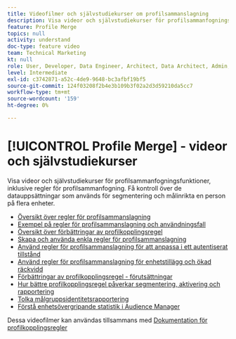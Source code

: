 ```yaml
---
title: Videofilmer och självstudiekurser om profilsammanslagning
description: Visa videor och självstudiekurser för profilsammanfogningsfunktioner, inklusive regler för profilsammanfogning. Få kontroll över de datauppsättningar som används för segmentering och målinrikta en person på flera enheter.
feature: Profile Merge
topics: null
activity: understand
doc-type: feature video
team: Technical Marketing
kt: null
role: User, Developer, Data Engineer, Architect, Data Architect, Admin, Leader
level: Intermediate
exl-id: c3742871-a52c-4de9-9648-bc3afbf19bf5
source-git-commit: 124f03208f2b4e3b109b3f02a2d3d59210da5cc7
workflow-type: tm+mt
source-wordcount: '159'
ht-degree: 0%

---
```


# [!UICONTROL Profile Merge] - videor och självstudiekurser

Visa videor och självstudiekurser för profilsammanfogningsfunktioner, inklusive regler för profilsammanfogning. Få kontroll över de datauppsättningar som används för segmentering och målinrikta en person på flera enheter.

* [Översikt över regler för profilsammanslagning](overview-of-profile-merge-rules.md)
* [Exempel på regler för profilsammanslagning och användningsfall](profile-merge-rule-examples-and-use-cases.md)
* [Översikt över förbättringar av profilkopplingsregel](overview-of-profile-merge-rule-enhancements.md)
* [Skapa och använda enkla regler för profilsammanslagning](creating-and-using-simple-profile-merge-rules.md)
* [Använd regler för profilsammanslagning för att anpassa i ett autentiserat tillstånd](using-profile-merge-rules-to-personalize-in-an-authenticated-state.md)
* [Använd regler för profilsammanslagning för enhetstillägg och ökad räckvidd](using-profile-merge-rules-for-device-extension-and-increased-reach.md)
* [Förbättringar av profilkopplingsregel - förutsättningar](profile-merge-rule-enhancements-pre-requisites.md)
* [Hur bättre profilkopplingsregel påverkar segmentering, aktivering och rapportering](how-profile-merge-rule-enhancements-impact-segmentation-activation-and-reporting.md)
* [Tolka målgruppsidentitetsrapportering](interpret-audience-identity-reporting.md)
* [Förstå enhetsövergripande statistik i Audience Manager](understanding-cross-device-metrics-in-audience-manager.md)

Dessa videofilmer kan användas tillsammans med [Dokumentation för profilkopplingsregler](https://experienceleague.adobe.com/docs/audience-manager/user-guide/features/profile-merge-rules/merge-rules-overview.html)
